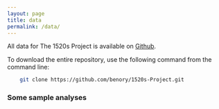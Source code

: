 ```yaml
---
layout: page
title: data
permalink: /data/
---
```


All data for The 1520s Project is available on [Github](https://github.com/benory/1520s-Project).

To download the entire repository, use the following command from the command line:

```sh
	git clone https://github.com/benory/1520s-Project.git
```

### Some sample analyses